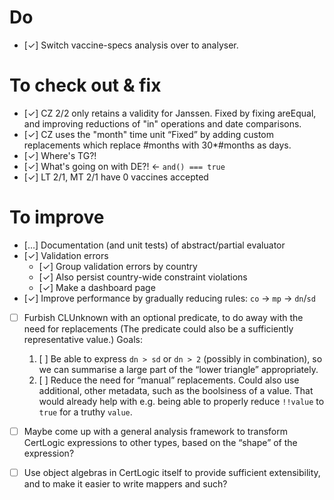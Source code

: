 # Do

* [&#10003;] Switch vaccine-specs analysis over to analyser.


# To check out & fix

* [&#10003;] CZ 2/2 only retains a validity for Janssen.
    Fixed by fixing areEqual, and improving reductions of "in" operations and date comparisons.
* [&#10003;] CZ uses the "month" time unit
    “Fixed” by adding custom replacements which replace #months with 30*#months as days.
* [&#10003;] Where's TG?!
* [&#10003;] What's going on with DE?! &larr; `and() === true`
* [&#10003;] LT 2/1, MT 2/1 have 0 vaccines accepted


# To improve

* [&hellip;] Documentation (and unit tests) of abstract/partial evaluator
* [&#10003;] Validation errors
  * [&#10003;] Group validation errors by country
  * [&#10003;] Also persist country-wide constraint violations
  * [&#10003;] Make a dashboard page
* [&#10003;] Improve performance by gradually reducing rules: `co` &rarr; `mp` &rarr; `dn`/`sd`
* [ ] Furbish CLUnknown with an optional predicate, to do away with the need for replacements
    (The predicate could also be a sufficiently representative value.)
    Goals:
    1. [ ] Be able to express `dn > sd` or `dn > 2` (possibly in combination), so we can summarise a large part of the “lower triangle” appropriately.
    2. [ ] Reduce the need for “manual” replacements.
    Could also use additional, other metadata, such as the boolsiness of a value.
    That would already help with e.g. being able to properly reduce `!!value` to `true` for a truthy `value`.
* [ ] Maybe come up with a general analysis framework to transform CertLogic expressions to other types, based on the “shape” of the expression?
* [ ] Use object algebras in CertLogic itself to provide sufficient extensibility, and to make it easier to write mappers and such?

